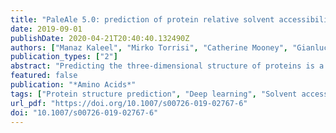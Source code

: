 ```yaml
---
title: "PaleAle 5.0: prediction of protein relative solvent accessibility by deep learning"
date: 2019-09-01
publishDate: 2020-04-21T20:40:40.132490Z
authors: ["Manaz Kaleel", "Mirko Torrisi", "Catherine Mooney", "Gianluca Pollastri"]
publication_types: ["2"]
abstract: "Predicting the three-dimensional structure of proteins is a long-standing challenge of computational biology, as the structure (or lack of a rigid structure) is well known to determine a protein’s function. Predicting relative solvent accessibility (RSA) of amino acids within a protein is a significant step towards resolving the protein structure prediction challenge especially in cases in which structural information about a protein is not available by homology transfer. Today, arguably the core of the most powerful prediction methods for predicting RSA and other structural features of proteins is some form of deep learning, and all the state-of-the-art protein structure prediction tools rely on some machine learning algorithm. In this article we present a deep neural network architecture composed of stacks of bidirectional recurrent neural networks and convolutional layers which is capable of mining information from long-range interactions within a protein sequence and apply it to the prediction of protein RSA using a novel encoding method that we shall call “clipped”. The final system we present, PaleAle 5.0, which is available as a public server, predicts RSA into two, three and four classes at an accuracy exceeding 80% in two classes, surpassing the performances of all the other predictors we have benchmarked."
featured: false
publication: "*Amino Acids*"
tags: ["Protein structure prediction", "Deep learning", "Solvent accessibility", "Evolutionary information"]
url_pdf: "https://doi.org/10.1007/s00726-019-02767-6"
doi: "10.1007/s00726-019-02767-6"
---
```


